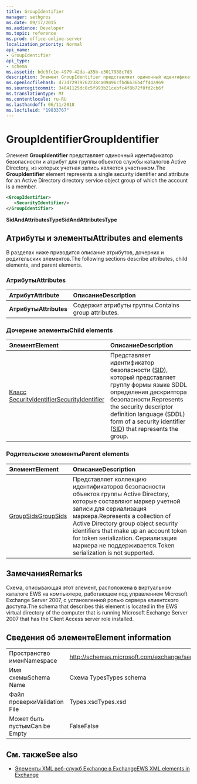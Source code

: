 ```yaml
---
title: GroupIdentifier
manager: sethgros
ms.date: 09/17/2015
ms.audience: Developer
ms.topic: reference
ms.prod: office-online-server
localization_priority: Normal
api_name:
- GroupIdentifier
api_type:
- schema
ms.assetid: bdc6fc1e-4979-42da-a35b-e3017988c7d3
description: Элемент GroupIdentifier представляет одиночный идентификатор безопасности и атрибут для группы объектов службы каталогов Active Directory, из которых учетная запись является участником.
ms.openlocfilehash: d73d72979762238ca09496cfbd6636b4ff44a969
ms.sourcegitcommit: 34041125dc8c5f993b21cebfc4f8b72f0fd2cb6f
ms.translationtype: MT
ms.contentlocale: ru-RU
ms.lasthandoff: 06/11/2018
ms.locfileid: "19833767"
---
```

# <a name="groupidentifier"></a><span data-ttu-id="b984d-103">GroupIdentifier</span><span class="sxs-lookup"><span data-stu-id="b984d-103">GroupIdentifier</span></span>

<span data-ttu-id="b984d-104">Элемент **GroupIdentifier** представляет одиночный идентификатор безопасности и атрибут для группы объектов службы каталогов Active Directory, из которых учетная запись является участником.</span><span class="sxs-lookup"><span data-stu-id="b984d-104">The **GroupIdentifier** element represents a single security identifier and attribute for an Active Directory directory service object group of which the account is a member.</span></span> 
  
```xml
<GroupIdentifier>
   <SecurityIdentifier/>
</GroupIdentifier>
```

 <span data-ttu-id="b984d-105">**SidAndAttributesType**</span><span class="sxs-lookup"><span data-stu-id="b984d-105">**SidAndAttributesType**</span></span>
## <a name="attributes-and-elements"></a><span data-ttu-id="b984d-106">Атрибуты и элементы</span><span class="sxs-lookup"><span data-stu-id="b984d-106">Attributes and elements</span></span>

<span data-ttu-id="b984d-107">В разделах ниже приводится описание атрибутов, дочерних и родительских элементов.</span><span class="sxs-lookup"><span data-stu-id="b984d-107">The following sections describe attributes, child elements, and parent elements.</span></span>
  
### <a name="attributes"></a><span data-ttu-id="b984d-108">Атрибуты</span><span class="sxs-lookup"><span data-stu-id="b984d-108">Attributes</span></span>

|<span data-ttu-id="b984d-109">**Атрибут**</span><span class="sxs-lookup"><span data-stu-id="b984d-109">**Attribute**</span></span>|<span data-ttu-id="b984d-110">**Описание**</span><span class="sxs-lookup"><span data-stu-id="b984d-110">**Description**</span></span>|
|:-----|:-----|
|<span data-ttu-id="b984d-111">**Атрибуты**</span><span class="sxs-lookup"><span data-stu-id="b984d-111">**Attributes**</span></span> <br/> |<span data-ttu-id="b984d-112">Содержит атрибуты группы.</span><span class="sxs-lookup"><span data-stu-id="b984d-112">Contains group attributes.</span></span>  <br/> |
   
### <a name="child-elements"></a><span data-ttu-id="b984d-113">Дочерние элементы</span><span class="sxs-lookup"><span data-stu-id="b984d-113">Child elements</span></span>

|<span data-ttu-id="b984d-114">**Элемент**</span><span class="sxs-lookup"><span data-stu-id="b984d-114">**Element**</span></span>|<span data-ttu-id="b984d-115">**Описание**</span><span class="sxs-lookup"><span data-stu-id="b984d-115">**Description**</span></span>|
|:-----|:-----|
|[<span data-ttu-id="b984d-116">Класс SecurityIdentifier</span><span class="sxs-lookup"><span data-stu-id="b984d-116">SecurityIdentifier</span></span>](securityidentifier.md) <br/> |<span data-ttu-id="b984d-117">Представляет идентификатор безопасности ([SID](sid.md)), который представляет группу формы языке SDDL определения дескриптора безопасности.</span><span class="sxs-lookup"><span data-stu-id="b984d-117">Represents the security descriptor definition language (SDDL) form of a security identifier ([SID](sid.md)) that represents the group.</span></span>  <br/> |
   
### <a name="parent-elements"></a><span data-ttu-id="b984d-118">Родительские элементы</span><span class="sxs-lookup"><span data-stu-id="b984d-118">Parent elements</span></span>

|<span data-ttu-id="b984d-119">**Элемент**</span><span class="sxs-lookup"><span data-stu-id="b984d-119">**Element**</span></span>|<span data-ttu-id="b984d-120">**Описание**</span><span class="sxs-lookup"><span data-stu-id="b984d-120">**Description**</span></span>|
|:-----|:-----|
|[<span data-ttu-id="b984d-121">GroupSids</span><span class="sxs-lookup"><span data-stu-id="b984d-121">GroupSids</span></span>](groupsids.md) <br/> |<span data-ttu-id="b984d-122">Представляет коллекцию идентификаторов безопасности объектов группы Active Directory, которые составляют маркер учетной записи для сериализация маркера.</span><span class="sxs-lookup"><span data-stu-id="b984d-122">Represents a collection of Active Directory group object security identifiers that make up an account token for token serialization.</span></span> <span data-ttu-id="b984d-123">Сериализация маркера не поддерживается.</span><span class="sxs-lookup"><span data-stu-id="b984d-123">Token serialization is not supported.</span></span>  <br/> |
   
## <a name="remarks"></a><span data-ttu-id="b984d-124">Замечания</span><span class="sxs-lookup"><span data-stu-id="b984d-124">Remarks</span></span>

<span data-ttu-id="b984d-125">Схема, описывающая этот элемент, расположена в виртуальном каталоге EWS на компьютере, работающем под управлением Microsoft Exchange Server 2007, с установленной ролью сервера клиентского доступа.</span><span class="sxs-lookup"><span data-stu-id="b984d-125">The schema that describes this element is located in the EWS virtual directory of the computer that is running Microsoft Exchange Server 2007 that has the Client Access server role installed.</span></span>
  
## <a name="element-information"></a><span data-ttu-id="b984d-126">Сведения об элементе</span><span class="sxs-lookup"><span data-stu-id="b984d-126">Element information</span></span>

|||
|:-----|:-----|
|<span data-ttu-id="b984d-127">Пространство имен</span><span class="sxs-lookup"><span data-stu-id="b984d-127">Namespace</span></span>  <br/> |http://schemas.microsoft.com/exchange/services/2006/types  <br/> |
|<span data-ttu-id="b984d-128">Имя схемы</span><span class="sxs-lookup"><span data-stu-id="b984d-128">Schema Name</span></span>  <br/> |<span data-ttu-id="b984d-129">Схема Types</span><span class="sxs-lookup"><span data-stu-id="b984d-129">Types schema</span></span>  <br/> |
|<span data-ttu-id="b984d-130">Файл проверки</span><span class="sxs-lookup"><span data-stu-id="b984d-130">Validation File</span></span>  <br/> |<span data-ttu-id="b984d-131">Types.xsd</span><span class="sxs-lookup"><span data-stu-id="b984d-131">Types.xsd</span></span>  <br/> |
|<span data-ttu-id="b984d-132">Может быть пустым</span><span class="sxs-lookup"><span data-stu-id="b984d-132">Can be Empty</span></span>  <br/> |<span data-ttu-id="b984d-133">False</span><span class="sxs-lookup"><span data-stu-id="b984d-133">False</span></span>  <br/> |
   
## <a name="see-also"></a><span data-ttu-id="b984d-134">См. также</span><span class="sxs-lookup"><span data-stu-id="b984d-134">See also</span></span>



- [<span data-ttu-id="b984d-135">Элементы XML веб-служб Exchange в Exchange</span><span class="sxs-lookup"><span data-stu-id="b984d-135">EWS XML elements in Exchange</span></span>](ews-xml-elements-in-exchange.md)

